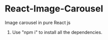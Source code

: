 # React-Image-Carousel
Image carousel in pure React js

1. Use "npm i" to install all the dependencies.
